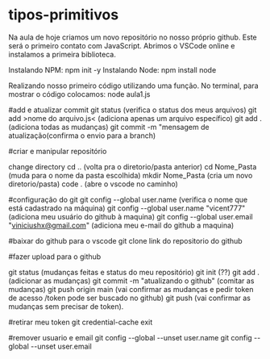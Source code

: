 # tipos-primitivos
Na aula de hoje criamos um novo repositório no nosso próprio github.
Este será o primeiro contato com JavaScript.
Abrimos o VSCode online e instalamos a primeira biblioteca.

Instalando NPM: npm init -y
Instalando Node: npm install node

Realizando nosso primeiro código utilizando uma função. No terminal, para mostrar o código colocamos: node aula1.js

#add e atualizar commit
git status (verifica o status dos meus arquivos)
git add >nome do arquivo.js< (adiciona apenas um arquivo específico)
git add . (adiciona todas as mudanças)
git commit -m "mensagem de atualização(confirma o envio para a branch)

#criar e manipular repositório

change directory
cd .. (volta pra o diretorio/pasta anterior)
cd Nome_Pasta (muda para o nome da pasta escolhida)
mkdir Nome_Pasta (cria um novo diretorio/pasta)
code . (abre o vscode no caminho)

#configuração do git
git config --global user.name (verifica o nome que está cadastrado na máquina)
git config --global user.name "vicent777" (adiciona meu usuário do github à maquina) 
git config --global user.email "viniciushx@gmail.com" (adiciona meu e-mail do github a maquina)

#baixar do github para o vscode
git clone link do repositorio do github

#fazer upload para o github

git status (mudanças feitas e status do meu repositório)
git init (??)
git add . (adicionar as mudanças)
git commit -m "atualizando o github" (comitar as mudanças)
git push origin main (vai confirmar as mudanças e pedir token de acesso /token pode ser buscado no github)
git push (vai confirmar as mudanças sem precisar de token).

#retirar meu token
git credential-cache exit

#remover usuario e email
git config --global --unset user.name
git config --global --unset user.email